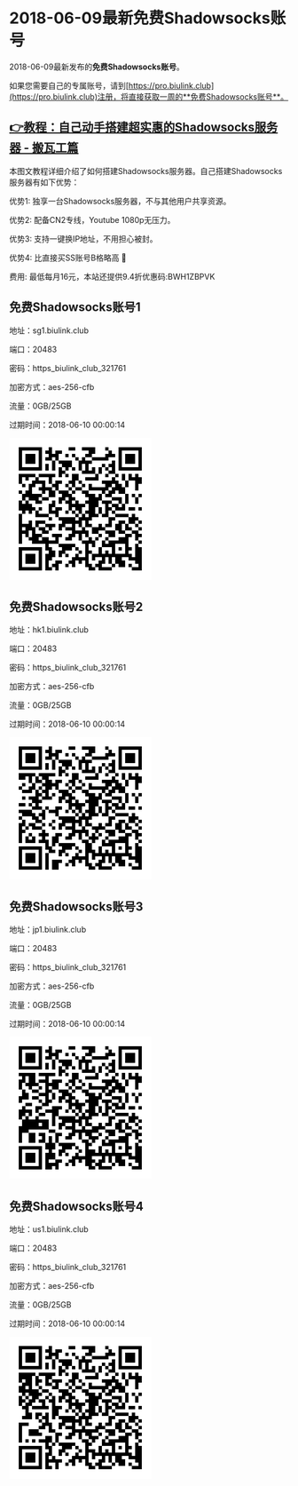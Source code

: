 # 2018-06-09最新**免费Shadowsocks账号**

2018-06-09最新发布的**免费Shadowsocks账号**。

如果您需要自己的专属账号，请到[https://pro.biulink.club](https://pro.biulink.club)注册，将直接获取一周的**免费Shadowsocks账号**。

## [👉教程：自己动手搭建超实惠的Shadowsocks服务器 - 搬瓦工篇](https://github.com/Biulink/ShadowsocksTutorials/blob/master/%E6%95%99%E6%82%A8%E8%87%AA%E5%B7%B1%E5%8A%A8%E6%89%8B%E6%90%AD%E5%BB%BA%E8%B6%85%E5%AE%9E%E6%83%A0%E7%9A%84Shadowsocks%E6%9C%8D%E5%8A%A1%E5%99%A8%20-%20%E6%90%AC%E7%93%A6%E5%B7%A5%E7%AF%87.md)
  
  本图文教程详细介绍了如何搭建Shadowsocks服务器。自己搭建Shadowsocks服务器有如下优势：

  优势1: 独享一台Shadowsocks服务器，不与其他用户共享资源。

  优势2: 配备CN2专线，Youtube 1080p无压力。

  优势3: 支持一键换IP地址，不用担心被封。

  优势4: 比直接买SS账号B格略高 🙂

  费用: 最低每月16元，本站还提供9.4折优惠码:BWH1ZBPVK  
## 免费Shadowsocks账号1

地址：sg1.biulink.club

端口：20483

密码：https_biulink_club_321761

加密方式：aes-256-cfb

流量：0GB/25GB

过期时间：2018-06-10 00:00:14

![免费Shadowsocks账号](../qrcode/d968899d-86bc-4b77-8329-98d0a2813b93.png)

## 免费Shadowsocks账号2

地址：hk1.biulink.club

端口：20483

密码：https_biulink_club_321761

加密方式：aes-256-cfb

流量：0GB/25GB

过期时间：2018-06-10 00:00:14

![免费Shadowsocks账号](../qrcode/cb15b81f-9a02-4068-b113-b92165aafc4e.png)

## 免费Shadowsocks账号3

地址：jp1.biulink.club

端口：20483

密码：https_biulink_club_321761

加密方式：aes-256-cfb

流量：0GB/25GB

过期时间：2018-06-10 00:00:14

![免费Shadowsocks账号](../qrcode/53ed8730-5e20-4679-bf0f-1bda84ebf621.png)

## 免费Shadowsocks账号4

地址：us1.biulink.club

端口：20483

密码：https_biulink_club_321761

加密方式：aes-256-cfb

流量：0GB/25GB

过期时间：2018-06-10 00:00:14

![免费Shadowsocks账号](../qrcode/eeed1a9f-545b-422b-8832-9f1aa1d517cd.png)

